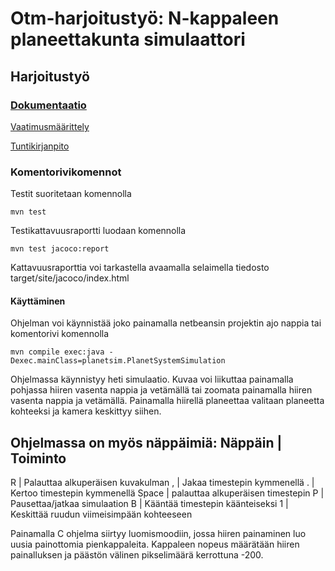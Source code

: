 # Otm-harjoitustyö: N-kappaleen planeettakunta simulaattori


## Harjoitustyö

### [Dokumentaatio](https://github.com/anttkukk/otm-harjoitustyo/tree/master/dokumentaatio)

[Vaatimusmäärittely](https://github.com/anttkukk/otm-harjoitustyo/blob/master/dokumentaatio/vaatimusmaarittelu.md)

[Tuntikirjanpito](https://github.com/anttkukk/otm-harjoitustyo/blob/master/dokumentaatio/tyoaikakirjanpito.md)
 ### Komentorivikomennot
 Testit suoritetaan komennolla 
 
 `mvn test`
 
 Testikattavuusraportti luodaan komennolla
 
 `mvn test jacoco:report`
 
 Kattavuusraporttia voi tarkastella avaamalla selaimella tiedosto target/site/jacoco/index.html

#### Käyttäminen
Ohjelman voi käynnistää joko painamalla netbeansin projektin ajo nappia tai komentorivi komennolla

`mvn compile exec:java -Dexec.mainClass=planetsim.PlanetSystemSimulation`

Ohjelmassa käynnistyy heti simulaatio. Kuvaa voi liikuttaa painamalla pohjassa hiiren vasenta nappia ja vetämällä tai zoomata painamalla hiiren vasenta nappia ja vetämällä. Painamalla hiirellä planeettaa valitaan planeetta kohteeksi ja kamera keskittyy siihen. 

Ohjelmassa on myös näppäimiä:
Näppäin | Toiminto
------------------
R | Palauttaa alkuperäisen kuvakulman
, | Jakaa timestepin kymmenellä
. | Kertoo timestepin kymmenellä
Space | palauttaa alkuperäisen timestepin
P | Pausettaa/jatkaa simulaation
B | Kääntää timestepin käänteiseksi
1 | Keskittää ruudun viimeisimpään kohteeseen

Painamalla C ohjelma siirtyy luomismoodiin, jossa hiiren painaminen luo uusia painottomia pienkappaleita. Kappaleen nopeus määrätään hiiren painalluksen ja päästön välinen pikselimäärä kerrottuna -200.
